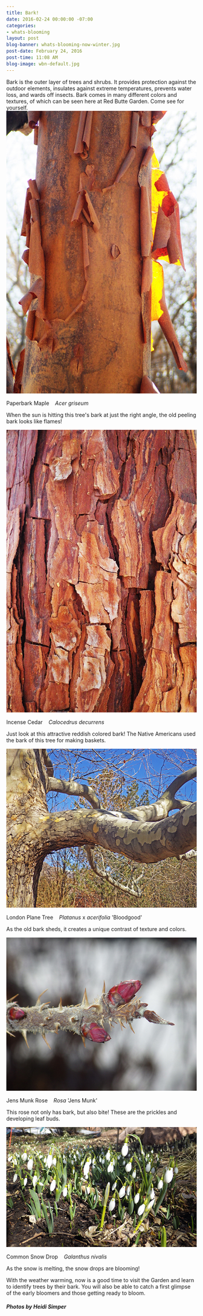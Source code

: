 ```yaml
---
title: Bark!
date: 2016-02-24 00:00:00 -07:00
categories:
- whats-blooming
layout: post
blog-banner: whats-blooming-now-winter.jpg
post-date: February 24, 2016
post-time: 11:08 AM
blog-image: wbn-default.jpg
---
```


<div class="text-center">Bark is the outer layer of trees and shrubs. It provides protection against the outdoor elements, insulates against extreme temperatures, prevents water loss, and wards off insects. Bark comes in many different colors and textures, of which can be seen here at Red Butte Garden. Come see for yourself.</div>

<div class="text-center">

  <img src="/images/blogs/Acer%20griseum%20Bark%20HMS15.jpg" width="560" height="747" alt="" title="" />
  <p>Paperbark Maple &nbsp;&nbsp;<i> Acer griseum</i></p>
  <p>When the sun is hitting this tree's bark at just the right angle, the old peeling bark looks like flames!</p>

</div>

<div class="text-center">

  <img src="/images/blogs/Calocedrus%20decurrens%20Bark%20HMS15.jpg" width="560" height="747" alt="" title="" />
  <p>Incense Cedar &nbsp;&nbsp;<i> Calocedrus decurrens</i></p>
  <p>Just look at this attractive reddish colored bark! The Native Americans used the bark of this tree for making baskets.</p>

</div>

<div class="text-center">

  <img src="/images/blogs/Platanus%20x%20acerifolia%20%27Bloodgood%27%20Bark%20HMS15.jpg" width="560" height="420" alt="" title="" />
  <p>London Plane Tree &nbsp;&nbsp;<i> Platanus</i> x<i> acerifolia</i> 'Bloodgood'</p>
  <p>As the old bark sheds, it creates a unique contrast of texture and colors.</p>

</div>

<div class="text-center">

  <img src="/images/blogs/Rosa%20%27Jens%20Munk%27%20Flower%20Buds%20HMS15.jpg" width="560" height="405" alt="" title="" />
  <p>Jens Munk Rose &nbsp;&nbsp;<i> Rosa</i> 'Jens Munk'</p>
  <p>This rose not only has bark, but also bite! These are the prickles and developing leaf buds.</p>

</div>

<div class="text-center">

  <img src="/images/blogs/Galanthus%20nivalis%20HMS15.jpg" width="560" height="317" alt="" title="" />
  <p>Common Snow Drop &nbsp;&nbsp;<i> Galanthus nivalis</i></p>
  <p>As the snow is melting, the snow drops are blooming!</p>

</div>

<div class="text-center">With the weather warming, now is a good time to visit the Garden and learn to identify trees by their bark. You will also be able to catch a first glimpse of the early bloomers and those getting ready to bloom.</div>

<h5 class="text-center green">Photos by Heidi Simper</h5>
